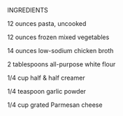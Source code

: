   INGREDIENTS
  
12 ounces pasta, uncooked

12 ounces frozen mixed vegetables

14 ounces low-sodium chicken broth

2 tablespoons all-purpose white flour

1/4 cup half & half creamer

1/4 teaspoon garlic powder

1/4 cup grated Parmesan cheese
